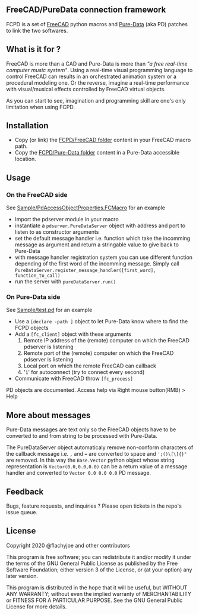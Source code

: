 ## FreeCAD/PureData connection framework

FCPD is a set of [FreeCAD](https://github.com/FreeCAD/FreeCAD) python macros and [Pure-Data](https://github.com/pure-data/pure-data) (aka PD) patches to link the two softwares.

## What is it for ?

FreeCAD is more than a CAD and Pure-Data is more than *"a free real-time computer music system"*.
Using a real-time visual programming language to control FreeCAD can results in an orchestrated animation system or a procedural modeling one.
Or the reverse, imagine a real-time performance with visual/musical effects controlled by FreeCAD virtual objects.

As you can start to see, imagination and  programming skill are one's only limitation when using FCPD.

## Installation

* Copy (or link) the [FCPD/FreeCAD folder](FreeCAD) content in your FreeCAD macro path.
* Copy the [FCPD/Pure-Data folder](Pure-Data) content in a Pure-Data accessible location.

## Usage

### On the FreeCAD side

See [Sample/PdAccessObjectProperties.FCMacro](Sample/PdAccessObjectProperties.FCMacro) for an example

* Import the pdserver module in your macro
* instantiate a `pdserver.PureDataServer` object with address and port to listen to as constructor arguments
* set the default message handler i.e. function which take the incomming message as argument and return a stringable value to give back to Pure-Data
* with message handler registration system you can use different function depending of the first word of the incomming message. Simply call `PureDataServer.register_message_handler([first_word], function_to_call)`
* run the server with `pureDataServer.run()`

### On Pure-Data side

See [Sample/test.pd](Sample/animate.pd) for an example

* Use a `[declare -path ]` object to let Pure-Data know where to find the FCPD objects
* Add a `[fc_client]` object with these arguments
    1. Remote IP address of the (remote) computer on which the FreeCAD pdserver is listening
    2. Remote port of the (remote) computer on which the FreeCAD pdserver is listening
    3. Local port on which the remote FreeCAD can callback
    4. '`1`' for autoconnect (try to connect every second)
* Communicate with FreeCAD throw `[fc_process]`

PD objects are documented. Access help via Right mouse button(RMB) > Help

## More about messages

Pure-Data messages are text only so the FreeCAD objects have to be converted to and from string to be processed with Pure-Data.

The PureDataServer object automaticaly remove non-conform characters of the callback message i.e. `,` and `=` are converted to space and `';()\[\]{}"` are removed. In this way the `Base.Vector` python object whose string representation is `Vector(0.0,0.0,0.0)` can be a return value of a message handler and converted to `Vector 0.0 0.0 0.0` PD message.

## Feedback

Bugs, feature requests, and inquiries ? Please open tickets in the repo's issue queue.

## License

Copyright 2020 @flachyjoe and other contributors

This program is free software; you can redistribute it and/or modify
it under the terms of the GNU General Public License as published by
the Free Software Foundation; either version 3 of the License, or
(at your option) any later version.

This program is distributed in the hope that it will be useful,
but WITHOUT ANY WARRANTY; without even the implied warranty of
MERCHANTABILITY or FITNESS FOR A PARTICULAR PURPOSE.  See the
GNU General Public License for more details.
